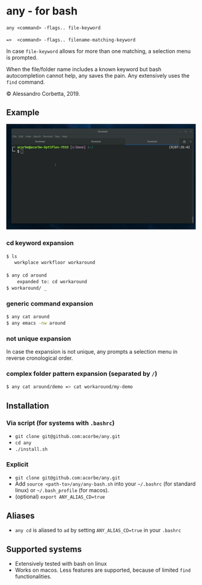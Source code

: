 # any - for bash
```
any <command> -flags.. file-keyword 

=>  <command> -flags.. filename-matching-keyword
```

In case `file-keyword` allows for more than one matching, a selection menu is prompted.

When the file/folder name includes a known keyword but bash autocompletion cannot help, any saves the pain. Any extensively uses the `find` command.

&copy; Alessandro Corbetta, 2019.

## Example
![demo-video](/docs/any-video-4.gif)

### cd keyword expansion
```bash
$ ls   
   workplace workfloor workaround
   
$ any cd around
    expanded to: cd workaround
$ workaround/ _
```

### generic command expansion
```bash
$ any cat around
$ any emacs -nw around
```

### not unique expansion
In case the expansion is not unique, any prompts a selection menu in reverse cronological order.

### complex folder pattern expansion (separated by `/`)
```bash
$ any cat around/demo => cat workaround/my-demo
```



## Installation 
### Via script (for systems with `.bashrc`)
+ `git clone git@github.com:acorbe/any.git`
+ `cd any`
+ `./install.sh`

### Explicit 
+ `git clone git@github.com:acorbe/any.git`
+ Add `source <path-to>/any/any-bash.sh` into your `~/.bashrc` (for standard linux)  or `~/.bash_profile` (for macos). 
+ (optional) `export ANY_ALIAS_CD=true`

## Aliases
+ `any cd` is aliased to `ad` by setting `ANY_ALIAS_CD=true` in your `.bashrc`

## Supported systems
+ Extensively tested with bash on linux
+ Works on macos. Less features are supported, because of limited `find` functionalities.
